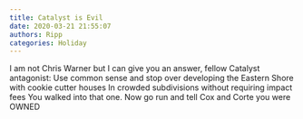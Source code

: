 ```yaml
---
title: Catalyst is Evil
date: 2020-03-21 21:55:07
authors: Ripp
categories: Holiday
---
```


 I am not Chris Warner but I can give you an answer, fellow Catalyst antagonist:
Use common sense and stop over developing the Eastern Shore with cookie cutter houses In crowded subdivisions without requiring impact fees
You walked into that one.  Now go run and tell Cox and Corte you were OWNED